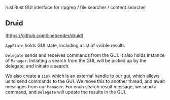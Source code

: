 rusl
Rust GUI interface for ripgrep / file searcher / content searcher

## Druid
(https://github.com/linebender/druid)

`AppState` holds GUI state, including a list of visible results

`Delegate` sends and receives commands from the GUI. It also holds instance of `Manager`. Initiating a search from the GUI, will be picked up by the delegate, and initiate a search. 

We also create a `sink` which is an external handle to our gui, which allows us to send commands to the GUI. 
We move this to another thread, and await messages from our `Manager`. 
For each search result message, we send a command, and `Delegate` will update the results in the GUI.